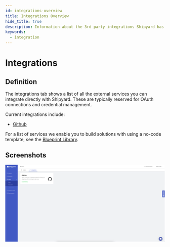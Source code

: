 ```yaml
---
id: integrations-overview
title: Integrations Overview
hide_title: true
description: Information about the 3rd party integrations Shipyard has.
keywords:
  - integration
---
```


# Integrations

## Definition

The integrations tab shows a list of all the external services you can integrate directly with Shipyard. These are typically reserved for OAuth connections and credential management.

Current integrations include:

- [Github](github-integration.md)

For a list of services we enable you to build solutions with using a no-code template, see the [Blueprint Library](../../blueprint-library.md).

## Screenshots

![Integration Tab](../../../.gitbook/assets/image_109.png)
